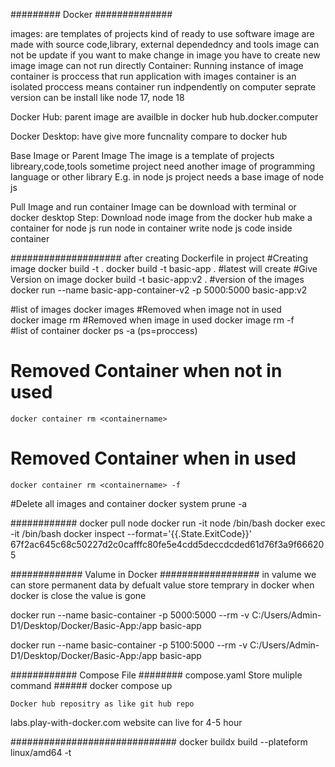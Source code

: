 ######### Docker ##############

images: are templates of projects
	kind of ready to use software
	image are made with source code,library, external dependedncy and tools
	image can not be update
	if you want to make change in image you have to create new image 
	image can not run directly
Container: Running instance of image
	container is proccess that run application with images
	container is an isolated proccess
	means container run indpendently on computer
	seprate version can be install like node 17, node 18 
	
Docker Hub: parent image are availble in docker hub
	hub.docker.computer
	
Docker Desktop: have give more funcnality compare to docker hub

Base Image or Parent Image
	The image is a template of projects
	libreary,code,tools
	sometime project need another image of programming language or other library
	E.g. in node js project needs a base image of node js
	
Pull  Image and run container
	Image can be download with terminal or docker desktop
		Step:
		Download node image from the docker hub
		make a container for node js
		run node in container
		write node js code inside container 
		
		
####################
after creating Dockerfile in project 
#Creating image 
	docker build -t <give image name> .<Direcoty where you want >
	docker build -t basic-app . #latest will create
	#Give Version on image
	docker build -t basic-app:v2 . #version of the images
		docker run --name basic-app-container-v2 -p 5000:5000 basic-app:v2
	
#list of images
	docker images
#Removed when image not in used  	
	docker image rm <imagename >
#Removed when image in used	
	docker image rm <imagename> -f  
#list of container 
	docker ps -a (ps=proccess)
# Removed Container when not in used 
	docker container rm <containername>
# Removed Container when in used 
	docker container rm <containername> -f
#Delete all images and container 
	docker system prune -a
	
############
docker pull node
docker run -it node /bin/bash
docker exec -it <container-name-or-id> /bin/bash
docker inspect --format='{{.State.ExitCode}}' 67f2ac645c68c50227d2c0cafffc80fe5e4cdd5deccdcded61d76f3a9f666205

############# Valume in Docker ##################
in valume we can store permanent data by defualt value store temprary in docker when docker is close the value is gone 

docker run --name basic-container -p 5000:5000 --rm -v C:/Users/Admin-D1/Desktop/Docker/Basic-App:/app basic-app

docker run --name basic-container -p 5100:5000 --rm -v C:/Users/Admin-D1/Desktop/Docker/Basic-App:/app basic-app

############ Compose File ########
compose.yaml
	Store muliple command 
	######
	docker compose up 	
	
	
	Docker hub repositry as like git hub repo 
labs.play-with-docker.com website can live for 4-5 hour 

##############################
docker buildx build --plateform linux/amd64 -t <repositry name of docker hub >	
	